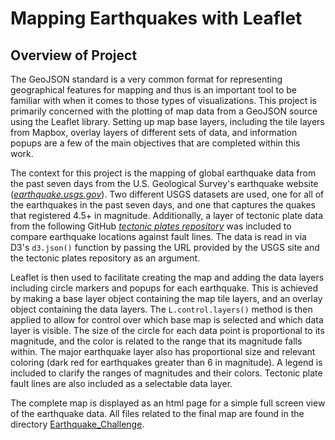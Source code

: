 # **Mapping Earthquakes with Leaflet**

## **Overview of Project**
The GeoJSON standard is a very common format for representing geographical
features for mapping and thus is an important tool to be familiar with when it
comes to those types of visualizations. This project is primarily concerned with
the plotting of map data from a GeoJSON source using the Leaflet library.
Setting up map base layers, including the tile layers from Mapbox, overlay
layers of different sets of data, and information popups are a few of the main
objectives that are completed within this work.

The context for this project is the mapping of global earthquake data from the
past seven days from the U.S. Geological Survey's earthquake website
(*[earthquake.usgs.gov](https://earthquake.usgs.gov/)*). Two different USGS
datasets are used, one for all of the earthquakes in the past seven days, and
one that captures the quakes that registered 4.5+ in magnitude. Additionally, a
layer of tectonic plate data from the following GitHub *[tectonic plates
repository](https://github.com/fraxen/tectonicplates)* was included to compare
earthquake locations against fault lines. The data is read in via D3's
`d3.json()` function by passing the URL provided by the USGS site and the
tectonic plates repository as an argument.

Leaflet is then used to facilitate creating the map and adding the data layers
including circle markers and popups for each earthquake. This is achieved by
making a base layer object containing the map tile layers, and an overlay object
containing the data layers. The `L.control.layers()` method is then applied to
allow for control over which base map is selected and which data layer is
visible. The size of the circle for each data point is proportional to its
magnitude, and the color is related to the range that its magnitude falls
within. The major earthquake layer also has proportional size and relevant
coloring (dark red for earthquakes greater than 6 in magnitude). A legend is
included to clarify the ranges of magnitudes and their colors. Tectonic plate
fault lines are also included as a selectable data layer.

The complete map is displayed as an html page for a simple full screen view of
the earthquake data. All files related to the final map are found in the directory [Earthquake_Challenge](/Earthquake_Challenge/).
